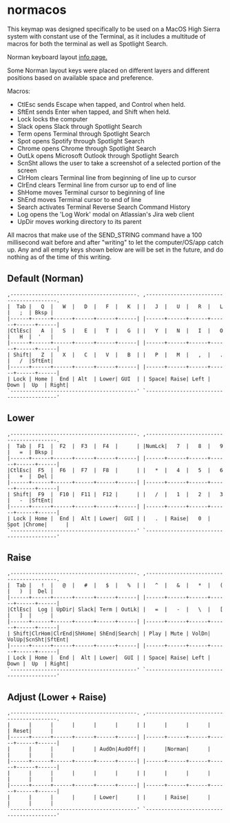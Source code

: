 # normacos
This keymap was designed specifically to be used on a MacOS High Sierra system with constant use of the Terminal, as it includes a multitude of macros for both the terminal as well as Spotlight Search.

Norman keyboard layout [info page.](https://normanlayout.info/)

Some Norman layout keys were placed on different layers and different positions based on available space and preference.


Macros:
- CtlEsc sends Escape when tapped, and Control when held.
- SftEnt sends Enter when tapped, and Shift when held.
- Lock locks the computer
- Slack opens Slack through Spotlight Search
- Term opens Terminal through Spotlight Search
- Spot opens Spotify through Spotlight Search
- Chrome opens Chrome through Spotlight Search
- OutLk opens Microsoft Outlook through Spotlight Search
- ScnSht allows the user to take a screenshot of a selected portion of the screen
- ClrHom clears Terminal line from beginning of line up to cursor
- ClrEnd clears Terminal line from cursor up to end of line
- ShHome moves Terminal cursor to beginning of line
- ShEnd moves Terminal cursor to end of line
- Search activates Terminal Reverse Search Command History
- Log opens the 'Log Work' modal on Atlassian's Jira web client
- UpDir moves working directory to its parent

All macros that make use of the SEND_STRING command have a 100 millisecond wait before and after "writing" to let the computer/OS/app catch up.
Any and all empty keys shown below are will be set in the future, and do nothing as of the time of this writing.



## Default (Norman)
```
,-----------------------------------------. ,-----------------------------------------.
|  Tab |   Q  |   W  |   D  |   F  |   K  | |   J  |   U  |   R  |   L  |   ;  | Bksp |
|------+------+------+------+------+------| |------+------+------+------+------+------|
|CtlEsc|   A  |   S  |   E  |   T  |   G  | |   Y  |   N  |   I  |   O  |   H  |  '   |
|------+------+------+------+------+------| |------+------+------+------+------+------|
| Shift|   Z  |   X  |   C  |   V  |   B  | |   P  |   M  |   ,  |   .  |   /  |SftEnt|
|------+------+------+------+------+------| |------+------+------+------+------+------|
| Lock | Home |  End | Alt  | Lower| GUI  | | Space| Raise| Left | Down |  Up  | Right|
`-----------------------------------------' `-----------------------------------------'
```


## Lower
```
,-----------------------------------------. ,-----------------------------------------.
|  Tab |  F1  |  F2  |  F3  |  F4  |      | |NumLck|   7  |   8  |   9  |   =  | Bksp |
|------+------+------+------+------+------| |------+------+------+------+------+------|
|CtlEsc|  F5  |  F6  |  F7  |  F8  |      | |   *  |   4  |   5  |   6  |   +  |  Del |
|------+------+------+------+------+------| |------+------+------+------+------+------|
| Shift|  F9  |  F10 |  F11 |  F12 |      | |   /  |   1  |   2  |   3  |   -  |SftEnt|
|------+------+------+------+------+------| |------+------+------+------+------+------|
| Lock | Home |  End |  Alt | Lower|  GUI | |   .  | Raise|   0  | Spot |Chrome|      |
`-----------------------------------------' `-----------------------------------------'
```


## Raise

```
,-----------------------------------------. ,-----------------------------------------.
|  Tab |   !  |   @  |   #  |   $  |   %  | |   ^  |   &  |   *  |   (  |   )  |  Del |
|------+------+------+------+------+------| |------+------+------+------+------+------|
|CtlEsc|  Log | UpDir| Slack| Term | OutLk| |   =  |   -  |   \  |   [  |   ]  |   `  |
|------+------+------+------+------+------| |------+------+------+------+------+------|
| Shift|ClrHom|ClrEnd|ShHome| ShEnd|Search| | Play | Mute | VolDn| VolUp|ScnSht|SftEnt|
|------+------+------+------+------+------| |------+------+------+------+------+------|
| Lock | Home |  End |  Alt | Lower|  GUI | | Space| Raise| Left | Down |  Up  | Right|
`-----------------------------------------' `-----------------------------------------'
```

## Adjust (Lower + Raise)

```
,-----------------------------------------. ,-----------------------------------------.
|      |      |      |      |      |      | |      |      |      |      | Reset|      |
|------+------+------+------+------+------| |------+------+------+------+------+------|
|      |      |      |      | AudOn|AudOff| |      |Norman|      |      |      |      |
|------+------+------+------+------+------| |------+------+------+------+------+------|
|      |      |      |      |      |      | |      |      |      |      |      |      |
|------+------+------+------+------+------| |------+------+------+------+------+------|
|      |      |      |      | Lower|      | |      | Raise|      |      |      |      |
`-----------------------------------------' `-----------------------------------------'
```
